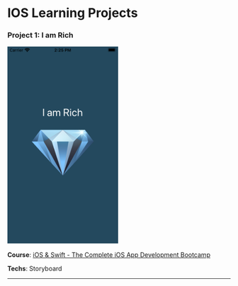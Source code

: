 # IOS Learning Projects

### Project 1: I am Rich

<img src="./images/i-am-rich.png" width="250">

**Course**: [iOS & Swift - The Complete iOS App Development Bootcamp](https://www.udemy.com/course/ios-13-app-development-bootcamp/)

**Techs**: Storyboard

---
